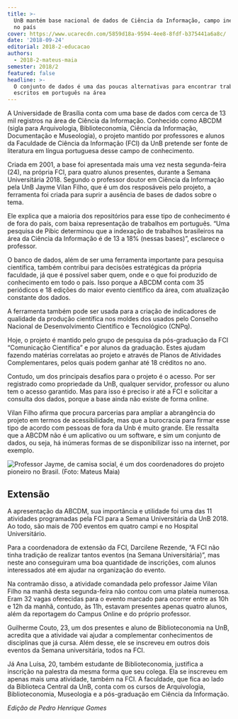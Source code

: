 ```yaml
---
title: >-
  UnB mantém base nacional de dados de Ciência da Informação, campo inexplorado
  no país
cover: https://www.ucarecdn.com/5859d18a-9594-4ee8-8fdf-b375441a6a8c/
date: '2018-09-24'
editorial: 2018-2-educacao
authors:
  - 2018-2-mateus-maia
semester: 2018/2
featured: false
headline: >-
  O conjunto de dados é uma das poucas alternativas para encontrar trabalhos
  escritos em português na área
---
```

A Universidade de Brasília conta com uma base de dados com cerca de 13 mil registros na área de Ciência da Informação. Conhecido como ABCDM (sigla para Arquivologia, Biblioteconomia, Ciência da Informação, Documentação e Museologia), o projeto mantido por professores e alunos da Faculdade de Ciência da Informação (FCI) da UnB pretende ser fonte de literatura em língua portuguesa desse campo de conhecimento.

Criada em 2001, a base foi apresentada mais uma vez nesta segunda-feira (24), na própria FCI, para quatro alunos presentes, durante a Semana Universitária 2018. Segundo o professor doutor em Ciência da Informação pela UnB Jayme Vilan Filho,  que é um dos resposáveis pelo projeto, a ferramenta foi criada para suprir a ausência de bases de dados sobre o tema.

Ele explica que a maioria dos repositórios para esse tipo de conhecimento é de fora do país, com baixa representação de trabalhos em português. “Uma pesquisa de Pibic determinou que a indexação de trabalhos brasileiros na área da Ciência da Informação é de 13 a 18% (nessas bases)”, esclarece o professor.

O banco de dados, além de ser uma ferramenta importante para pesquisa científica, também contribui para decisões estratégicas da própria faculdade, já que é possível saber quem, onde e o que foi produzido de conhecimento em todo o país. Isso porque a ABCDM conta com 35 periódicos e 18 edições do maior evento científico da área, com atualização constante dos dados.

A ferramenta também pode ser usada para a criação de indicadores de qualidade da produção científica nos moldes dos usados pelo Conselho Nacional de Desenvolvimento Científico e Tecnológico (CNPq).

Hoje, o projeto é mantido pelo grupo de pesquisa da pós-graduação da FCI “Comunicação Científica” e por alunos da graduação. Estes ajudam fazendo matérias correlatas ao projeto e através de Planos de Atividades Complementares, pelos quais podem ganhar até 18 créditos no ano.

Contudo, um dos principais desafios para o projeto é o acesso. Por ser registrado como propriedade da UnB, qualquer servidor, professor ou aluno tem o acesso garantido. Mas para isso é preciso ir até a FCI e solicitar a consulta dos dados, porque a base ainda não existe de forma online.

Vilan Filho afirma que procura parcerias para ampliar a abrangência do projeto em termos de acessibilidade, mas que a burocracia para firmar esse tipo de acordo com pessoas de fora da Unb é muito grande. Ele ressalta que a ABCDM não é um aplicativo ou um software, e sim um conjunto de dados, ou seja, há inúmeras formas de se disponibilizar isso na internet, por exemplo.

![Professor Jayme, de camisa social, é um dos coordenadores do projeto pioneiro no Brasil. (Foto: Mateus Maia)](https://www.ucarecdn.com/5859d18a-9594-4ee8-8fdf-b375441a6a8c/)

## Extensão

A apresentação da ABCDM, sua importância e utilidade foi uma das 11 atividades programadas pela FCI para a Semana Universitária da UnB 2018. Ao todo, são mais de 700 eventos em quatro campi e no Hospital Universitário.

Para a coordenadora de extensão da FCI, Darcilene Rezende, “A FCI não tinha tradição de realizar tantos eventos (na Semana Universitária)”, mas neste ano conseguiram uma boa quantidade de inscrições, com alunos interessados até em ajudar na organização do evento.

Na contramão disso, a atividade comandada pelo professor Jaime Vilan Filho na manhã desta segunda-feira não contou com uma plateia numerosa. Eram 32 vagas oferecidas para o evento marcado para ocorrer entre as 10h e 12h da manhã, contudo, às 11h, estavam presentes apenas quatro alunos, além da reportagem do Campus Online e do próprio professor.

Guilherme Couto, 23, um dos presentes e aluno de Biblioteconomia na UnB, acredita que a atividade vai ajudar a complementar conhecimentos de disciplinas que já cursa. Além desse, ele se inscreveu em outros dois eventos da Semana universitária, todos na FCI.

Já Ana Luísa, 20, também estudante de Biblioteconomia, justifica a inscrição na palestra  da mesma forma que seu colega. Ela se inscreveu em apenas mais uma atividade, também na FCI. A faculdade, que fica ao lado da Biblioteca Central da UnB, conta com os cursos de Arquivologia, Biblioteconomia, Museologia e a pós-graduação em Ciência da Informação.

_Edição de Pedro Henrique Gomes_
